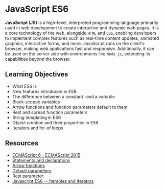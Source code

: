 # JavaScript ES6

__JavaScript (JS)__ is a high-level, interpreted programming language primarily used in web development to create interactive and dynamic web pages. It is a core technology of the web, alongside `HTML` and `CSS`, enabling developers to implement complex features such as real-time content updates, animated graphics, interactive forms, and more. JavaScript runs on the client's browser, making web applications fast and responsive. Additionally, it can be used on the server side with environments like `Node.js`, extending its capabilities beyond the browser.

## Learning Objectives

- What ES6 is
- New features introduced in ES6
- The difference between a constant -and a variable
- Block-scoped variables
- Arrow functions and function parameters default to them
- Rest and spread function parameters
- String templating in ES6
- Object creation and their properties in ES6
- Iterators and for-of loops

## Resources

- [ECMAScript 6 - ECMAScript 2015](https://www.w3schools.com/js/js_es6.asp)
- [Statements and declarations](https://developer.mozilla.org/en-US/docs/Web/JavaScript/Reference/Statements)
- [Arrow functions](https://developer.mozilla.org/en-US/docs/Web/JavaScript/Reference/Functions/Arrow_functions)
- [Default parameters](https://developer.mozilla.org/en-US/docs/Web/JavaScript/Reference/Functions/Default_parameters)
- [Rest parameter](https://developer.mozilla.org/en-US/docs/Web/JavaScript/Reference/Functions/rest_parameters)
- [Javascript ES6 — Iterables and Iterators](https://towardsdatascience.com/javascript-es6-iterables-and-iterators-de18b54f4d4)